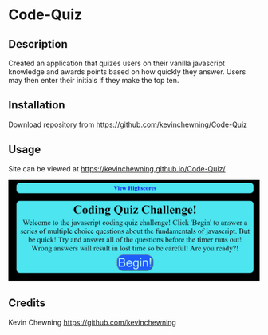 # Code-Quiz

## Description

Created an application that quizes users on their vanilla javascript knowledge and awards points based on how quickly they answer. Users may then enter their initials if they make the top ten.

## Installation

Download repository from https://github.com/kevinchewning/Code-Quiz

## Usage

Site can be viewed at https://kevinchewning.github.io/Code-Quiz/

![Site Screenshot](cq-screenshot.jpg)

## Credits

Kevin Chewning https://github.com/kevinchewning